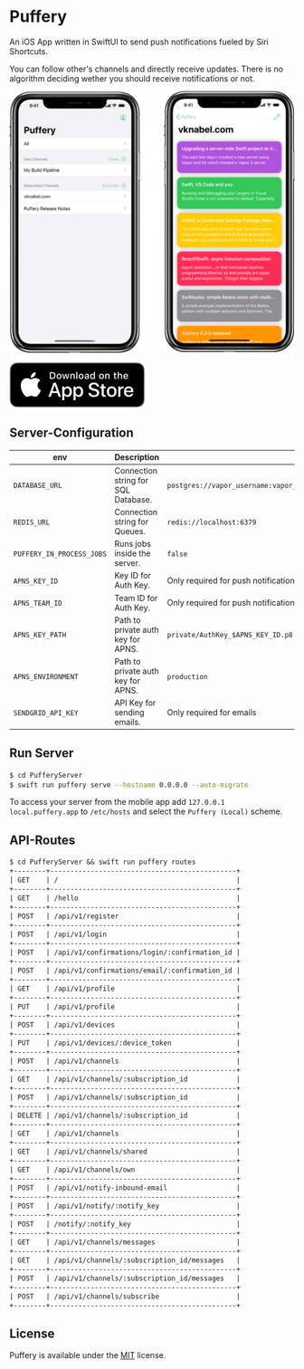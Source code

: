 # Puffery

An iOS App written in SwiftUI to send push notifications fueled by Siri Shortcuts.

You can follow other's channels and directly receive updates.
There is no algorithm deciding wether you should receive notifications or not.

![](./assets/Sceenshot-iPhoneX.png)

[![Download on the App Store](./assets/Download_on_the_App_Store_Badge.svg)](https://apps.apple.com/de/app/puffery/id1508776889)

## Server-Configuration

| env                       | Description                         | Default                                                                  |
| ------------------------- | ----------------------------------- | ------------------------------------------------------------------------ |
| `DATABASE_URL`            | Connection string for SQL Database. | `postgres://vapor_username:vapor_password@localhost:5432/vapor_database` |
| `REDIS_URL`               | Connection string for Queues.       | `redis://localhost:6379`                                                 |
| `PUFFERY_IN_PROCESS_JOBS` | Runs jobs inside the server.        | `false`                                                                  |
| `APNS_KEY_ID`             | Key ID for Auth Key.                | Only required for push notifications                                     |
| `APNS_TEAM_ID`            | Team ID for Auth Key.               | Only required for push notifications                                     |
| `APNS_KEY_PATH`           | Path to private auth key for APNS.  | `private/AuthKey_$APNS_KEY_ID.p8`                                        |
| `APNS_ENVIRONMENT`        | Path to private auth key for APNS.  | `production`                                                             |
| `SENDGRID_API_KEY`        | API Key for sending emails.         | Only required for emails                                                 |

## Run Server

```bash
$ cd PufferyServer
$ swift run puffery serve --hostname 0.0.0.0 --auto-migrate
```

To access your server from the mobile app add `127.0.0.1 local.puffery.app` to `/etc/hosts` and select the `Puffery (Local)` scheme.

## API-Routes

```
$ cd PufferyServer && swift run puffery routes
+--------+----------------------------------------------+
| GET    | /                                            |
+--------+----------------------------------------------+
| GET    | /hello                                       |
+--------+----------------------------------------------+
| POST   | /api/v1/register                             |
+--------+----------------------------------------------+
| POST   | /api/v1/login                                |
+--------+----------------------------------------------+
| POST   | /api/v1/confirmations/login/:confirmation_id |
+--------+----------------------------------------------+
| POST   | /api/v1/confirmations/email/:confirmation_id |
+--------+----------------------------------------------+
| GET    | /api/v1/profile                              |
+--------+----------------------------------------------+
| PUT    | /api/v1/profile                              |
+--------+----------------------------------------------+
| POST   | /api/v1/devices                              |
+--------+----------------------------------------------+
| PUT    | /api/v1/devices/:device_token                |
+--------+----------------------------------------------+
| POST   | /api/v1/channels                             |
+--------+----------------------------------------------+
| GET    | /api/v1/channels/:subscription_id            |
+--------+----------------------------------------------+
| POST   | /api/v1/channels/:subscription_id            |
+--------+----------------------------------------------+
| DELETE | /api/v1/channels/:subscription_id            |
+--------+----------------------------------------------+
| GET    | /api/v1/channels                             |
+--------+----------------------------------------------+
| GET    | /api/v1/channels/shared                      |
+--------+----------------------------------------------+
| GET    | /api/v1/channels/own                         |
+--------+----------------------------------------------+
| POST   | /api/v1/notify-inbound-email                 |
+--------+----------------------------------------------+
| POST   | /api/v1/notify/:notify_key                   |
+--------+----------------------------------------------+
| POST   | /notify/:notify_key                          |
+--------+----------------------------------------------+
| GET    | /api/v1/channels/messages                    |
+--------+----------------------------------------------+
| GET    | /api/v1/channels/:subscription_id/messages   |
+--------+----------------------------------------------+
| POST   | /api/v1/channels/:subscription_id/messages   |
+--------+----------------------------------------------+
| POST   | /api/v1/channels/subscribe                   |
+--------+----------------------------------------------+
```

## License

Puffery is available under the [MIT](./LICENSE) license.
